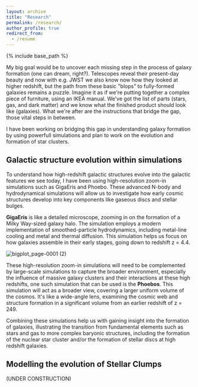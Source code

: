 ```yaml
---
layout: archive
title: "Research"
permalink: /research/
author_profile: true
redirect_from:
  - /resume
---
```

{% include base_path %}

My big goal would be to uncover each missing step in the process of galaxy formation (one can dream, right?). Telescopes reveal their present-day beauty and now with e.g. JWST we also know now how they looked at higher redshift, but the path from these basic "blops" to fully-formed galaxies remains a puzzle. Imagine it as if we're putting together a complex piece of furniture, using an IKEA manual. We've got the list of parts (stars, gas, and dark matter) and we know what the finished product should look like (galaxies). What we're after are the instructions that bridge the gap, those vital steps in between.

I have been working on bridging this gap in understanding galaxy formation by using powerfull simulations and plan to work on the evolution and formation of star clusters.

## Galactic structure evolution within simulations 
To understand how high-redshift galactic structures evolve into the galactic features we see today, I have been using high-resolution zoom-in simulations such as GigaEris and Phoebo.  These advanced N-body and hydrodynamical simulations will allow us to investigate how early cosmic structures develop into key components like gaseous discs and stellar bulges.

**GigaEris** is like a detailed microscope, zooming in on the formation of a Milky Way-sized galaxy halo. The simulation employs a modern implementation of smoothed-particle hydrodynamics, including metal-line cooling and metal and thermal diffusion. This simulation helps us focus on how galaxies assemble in their early stages, going down to redshift z = 4.4. 

![bigplot_page-0001 (2)](https://github.com/fvandonkelaar/Fvandonkelaar.github.io/assets/57528256/c0938e10-5dd7-4b3d-9c4d-c2bbabd4eb3a)

These high-resolution zoom-in simulations will need to be complemented by large-scale simulations to capture the broader environment, especially the influence of massive galaxy clusters and their interactions at these high redshifts, one such simulation that can be used is the **Phoebos**. This simulation will act as a broader view, covering a larger uniform volume of the cosmos. It's like a wide-angle lens, examining the cosmic web and structure formation in a significant volume from an earlier redshift of z = 249.  

Combining these simulations help us with gaining insight into the formation of galaxies, illustrating the transition from fundamental elements such as stars and gas to more complex baryonic structures, including the formation of the nuclear star cluster and/or the formation of stellar discs at high redshift galaxies.

## Modelling the evolution of Stellar Clumps
(UNDER CONSTRUCTION)


